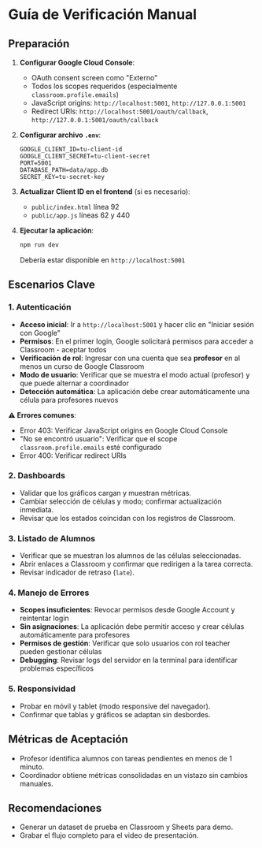 # Guía de Verificación Manual

## Preparación

1. **Configurar Google Cloud Console**:
   - OAuth consent screen como "Externo"
   - Todos los scopes requeridos (especialmente `classroom.profile.emails`)
   - JavaScript origins: `http://localhost:5001`, `http://127.0.0.1:5001`
   - Redirect URIs: `http://localhost:5001/oauth/callback`, `http://127.0.0.1:5001/oauth/callback`

2. **Configurar archivo `.env`**:
   ```
   GOOGLE_CLIENT_ID=tu-client-id
   GOOGLE_CLIENT_SECRET=tu-client-secret
   PORT=5001
   DATABASE_PATH=data/app.db
   SECRET_KEY=tu-secret-key
   ```

3. **Actualizar Client ID en el frontend** (si es necesario):
   - `public/index.html` línea 92
   - `public/app.js` líneas 62 y 440

4. **Ejecutar la aplicación**:
   ```bash
   npm run dev
   ```
   Debería estar disponible en `http://localhost:5001`

## Escenarios Clave

### 1. Autenticación
- **Acceso inicial**: Ir a `http://localhost:5001` y hacer clic en "Iniciar sesión con Google"
- **Permisos**: En el primer login, Google solicitará permisos para acceder a Classroom - aceptar todos
- **Verificación de rol**: Ingresar con una cuenta que sea **profesor** en al menos un curso de Google Classroom
- **Modo de usuario**: Verificar que se muestra el modo actual (profesor) y que puede alternar a coordinador
- **Detección automática**: La aplicación debe crear automáticamente una célula para profesores nuevos

**⚠️ Errores comunes**:
- Error 403: Verificar JavaScript origins en Google Cloud Console
- "No se encontró usuario": Verificar que el scope `classroom.profile.emails` esté configurado
- Error 400: Verificar redirect URIs

### 2. Dashboards
- Validar que los gráficos cargan y muestran métricas.
- Cambiar selección de células y modo; confirmar actualización inmediata.
- Revisar que los estados coincidan con los registros de Classroom.

### 3. Listado de Alumnos
- Verificar que se muestran los alumnos de las células seleccionadas.
- Abrir enlaces a Classroom y confirmar que redirigen a la tarea correcta.
- Revisar indicador de retraso (`late`).

### 4. Manejo de Errores
- **Scopes insuficientes**: Revocar permisos desde Google Account y reintentar login
- **Sin asignaciones**: La aplicación debe permitir acceso y crear células automáticamente para profesores
- **Permisos de gestión**: Verificar que solo usuarios con rol teacher pueden gestionar células
- **Debugging**: Revisar logs del servidor en la terminal para identificar problemas específicos

### 5. Responsividad
- Probar en móvil y tablet (modo responsive del navegador).
- Confirmar que tablas y gráficos se adaptan sin desbordes.

## Métricas de Aceptación
- Profesor identifica alumnos con tareas pendientes en menos de 1 minuto.
- Coordinador obtiene métricas consolidadas en un vistazo sin cambios manuales.

## Recomendaciones
- Generar un dataset de prueba en Classroom y Sheets para demo.
- Grabar el flujo completo para el video de presentación.

